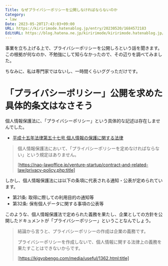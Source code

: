 ```yaml
---
Title: なぜプライバシーポリシーを公開しなければならないのか
Category:
- law
Date: 2023-05-20T17:43:03+09:00
URL: https://kiririmode.hatenablog.jp/entry/20230520/1684572183
EditURL: https://blog.hatena.ne.jp/kiririmode/kiririmode.hatenablog.jp/atom/entry/820878482934148538
---
```


事業を立ち上げる上で、プライバシーポリシーを公開しろという話を聞きます。
この根拠が何なのか、不勉強にして知らなかったので、その辺りを調べてみました。

ちなみに、私は専門家ではないし、一時間くらいググっただけです。

# 「プライバシーポリシー」公開を求めた具体的条文はなさそう

個人情報保護法に、「プライバシーポリシー」という具体的な記述は存在しませんでした。

- [平成十五年法律第五十七号 個人情報の保護に関する法律](https://elaws.e-gov.go.jp/document?lawid=415AC0000000057)

> 個人情報保護法において、「プライバシーポリシーを定めなければならない」という規定はありません。
>
> [https://nao-lawoffice.jp/venture-startup/contract-and-related-law/privacy-policy.php:title]

しかし、個人情報保護法には以下の条項に代表される通知・公表が定められています。

- 第21条: 取得に際しての利用目的の通知等
- 第32条: 保有個人データに関する事項の公表等

このような、個人情報保護法で定められた義務を果たし、企業としての方針を公開したドキュメントが「プライバシーポリシー」ということなんでしょう。

> 結論から言うと、プライバシーポリシーの作成は企業の義務です。
>
> プライバシーポリシーを作成しないで、個人情報に関する法律上の義務を果たすことはできないからです。
>
> [https://kigyobengo.com/media/useful/1362.html:title]
